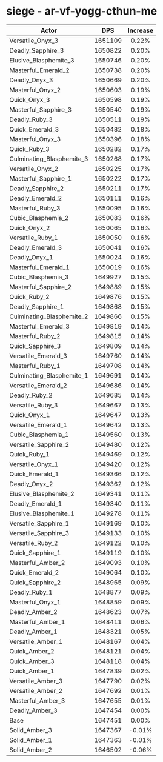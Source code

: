 # siege - ar-vf-yogg-cthun-me
| Actor | DPS | Increase |
|---|:---:|:---:|
|Versatile_Onyx_3|1651109|0.22%|
|Deadly_Sapphire_3|1650822|0.20%|
|Elusive_Blasphemite_3|1650746|0.20%|
|Masterful_Emerald_2|1650738|0.20%|
|Deadly_Onyx_3|1650669|0.20%|
|Masterful_Onyx_2|1650603|0.19%|
|Quick_Onyx_3|1650598|0.19%|
|Masterful_Sapphire_3|1650540|0.19%|
|Deadly_Ruby_3|1650511|0.19%|
|Quick_Emerald_3|1650482|0.18%|
|Masterful_Onyx_3|1650396|0.18%|
|Quick_Ruby_3|1650282|0.17%|
|Culminating_Blasphemite_3|1650268|0.17%|
|Versatile_Onyx_2|1650225|0.17%|
|Masterful_Sapphire_1|1650222|0.17%|
|Deadly_Sapphire_2|1650211|0.17%|
|Deadly_Emerald_2|1650111|0.16%|
|Masterful_Ruby_3|1650095|0.16%|
|Cubic_Blasphemia_2|1650083|0.16%|
|Quick_Onyx_2|1650065|0.16%|
|Versatile_Ruby_1|1650050|0.16%|
|Deadly_Emerald_3|1650041|0.16%|
|Deadly_Onyx_1|1650024|0.16%|
|Masterful_Emerald_1|1650019|0.16%|
|Cubic_Blasphemia_3|1649927|0.15%|
|Masterful_Sapphire_2|1649889|0.15%|
|Quick_Ruby_2|1649876|0.15%|
|Deadly_Sapphire_1|1649868|0.15%|
|Culminating_Blasphemite_2|1649866|0.15%|
|Masterful_Emerald_3|1649819|0.14%|
|Masterful_Ruby_2|1649815|0.14%|
|Quick_Sapphire_3|1649809|0.14%|
|Versatile_Emerald_3|1649760|0.14%|
|Masterful_Ruby_1|1649708|0.14%|
|Culminating_Blasphemite_1|1649691|0.14%|
|Versatile_Emerald_2|1649686|0.14%|
|Deadly_Ruby_2|1649685|0.14%|
|Versatile_Ruby_3|1649667|0.13%|
|Quick_Onyx_1|1649647|0.13%|
|Versatile_Emerald_1|1649642|0.13%|
|Cubic_Blasphemia_1|1649560|0.13%|
|Versatile_Sapphire_2|1649480|0.12%|
|Quick_Ruby_1|1649469|0.12%|
|Versatile_Onyx_1|1649420|0.12%|
|Quick_Emerald_1|1649366|0.12%|
|Deadly_Onyx_2|1649362|0.12%|
|Elusive_Blasphemite_2|1649341|0.11%|
|Deadly_Emerald_1|1649340|0.11%|
|Elusive_Blasphemite_1|1649278|0.11%|
|Versatile_Sapphire_1|1649169|0.10%|
|Versatile_Sapphire_3|1649133|0.10%|
|Versatile_Ruby_2|1649122|0.10%|
|Quick_Sapphire_1|1649119|0.10%|
|Masterful_Amber_2|1649093|0.10%|
|Quick_Emerald_2|1649064|0.10%|
|Quick_Sapphire_2|1648965|0.09%|
|Deadly_Ruby_1|1648877|0.09%|
|Masterful_Onyx_1|1648859|0.09%|
|Deadly_Amber_2|1648623|0.07%|
|Masterful_Amber_1|1648411|0.06%|
|Deadly_Amber_1|1648321|0.05%|
|Versatile_Amber_1|1648167|0.04%|
|Quick_Amber_2|1648121|0.04%|
|Quick_Amber_3|1648118|0.04%|
|Quick_Amber_1|1647839|0.02%|
|Versatile_Amber_3|1647790|0.02%|
|Versatile_Amber_2|1647692|0.01%|
|Masterful_Amber_3|1647655|0.01%|
|Deadly_Amber_3|1647454|0.00%|
|Base|1647451|0.00%|
|Solid_Amber_3|1647367|-0.01%|
|Solid_Amber_1|1647363|-0.01%|
|Solid_Amber_2|1646502|-0.06%|
